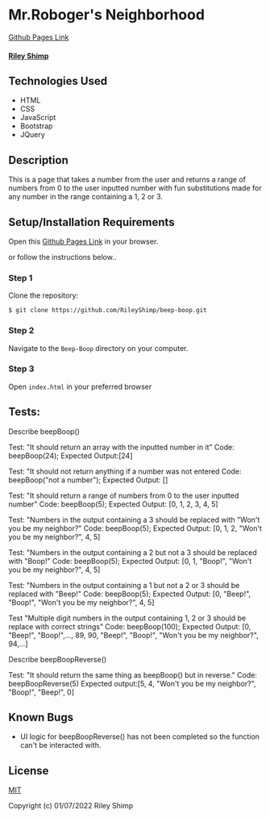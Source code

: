 # Mr.Roboger's Neighborhood

[Github Pages Link](https://rileyshimp.github.io/beep-boop/)

#### [Riley Shimp](https://www.github.com/rileyshimp)

## Technologies Used

* HTML
* CSS
* JavaScript
* Bootstrap
* JQuery

## Description
This is a page that takes a number from the user and returns a range of numbers from 0 to the user inputted number with fun substitutions made for any number in the range containing a 1, 2 or 3.

## Setup/Installation Requirements

Open this [Github Pages Link](https://rileyshimp.github.io/beep-boop/) in your browser.

or follow the instructions below..

### Step 1
Clone the repository:
``` 
$ git clone https://github.com/RileyShimp/beep-boop.git 
```
### Step 2
Navigate to the `Beep-Boop` directory on your computer.
### Step 3
Open `index.html` in your preferred browser

## Tests:

Describe beepBoop()

Test: "It should return an array with the inputted number in it"
Code: beepBoop(24);
Expected Output:[24]

Test: "It should not return anything if a number was not entered
Code: beepBoop("not a number");
Expected Output: []

Test: "It should return a range of numbers from 0 to the user inputted number"
Code: beepBoop(5);
Expected Output: [0, 1, 2, 3, 4, 5]

Test: "Numbers in the output containing a 3 should be replaced with "Won't you be my neighbor?"
Code: beepBoop(5);
Expected Output: [0, 1, 2, "Won't you be my neighbor?", 4, 5]

Test: "Numbers in the output containing a 2 but not a 3 should be replaced with "Boop!"
Code: beepBoop(5);
Expected Output: [0, 1, "Boop!", "Won't you be my neighbor?", 4, 5]

Test: "Numbers in the output containing a 1 but not a 2 or 3 should be replaced with "Beep!"
Code: beepBoop(5);
Expected Output: [0, "Beep!", "Boop!", "Won't you be my neighbor?", 4, 5]

Test "Multiple digit numbers in the output containing 1, 2 or 3 should be replace with correct strings"
Code: beepBoop(100);
Expected Output: [0, "Beep!", "Boop!",..., 89, 90, "Beep!", "Boop!", "Won't you be my neighbor?", 94,...]

Describe beepBoopReverse()

Test: "It should return the same thing as beepBoop() but in reverse."
Code: beepBoopReverse(5)
Expected output:[5, 4, "Won't you be my neighbor?", "Boop!", "Beep!", 0]

## Known Bugs

* UI logic for beepBoopReverse() has not been completed so the function can't be interacted with.

## License

[MIT](https://opensource.org/licenses/MIT)

Copyright (c) 01/07/2022 Riley Shimp